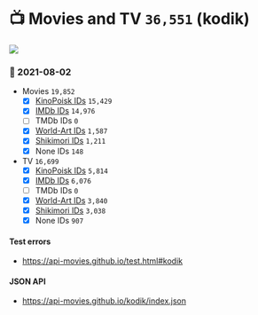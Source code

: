 # :tv: Movies and TV `36,551` (kodik)

<a href="https://API-Movies.github.io"><img src="https://API-Movies.github.io/banner.png?cache"></a>

### :date: 2021-08-02
- Movies `19,852`
  - [x] <a href="https://API-Movies.github.io/kodik/movie_kinopoisk_ids.json">KinoPoisk IDs</a> `15,429`
  - [x] <a href="https://API-Movies.github.io/kodik/movie_imdb_ids.json">IMDb IDs</a> `14,976`
  - [ ] TMDb IDs `0`
  - [x] <a href="https://API-Movies.github.io/kodik/movie_world_art_ids.json">World-Art IDs</a> `1,587`
  - [x] <a href="https://API-Movies.github.io/kodik/movie_shikimori_ids.json">Shikimori IDs</a> `1,211`
  - [x] None IDs `148`
- TV `16,699`
  - [x] <a href="https://API-Movies.github.io/kodik/tv_kinopoisk_ids.json">KinoPoisk IDs</a> `5,814`
  - [x] <a href="https://API-Movies.github.io/kodik/tv_imdb_ids.json">IMDb IDs</a> `6,076`
  - [ ] TMDb IDs `0`
  - [x] <a href="https://API-Movies.github.io/kodik/tv_world_art_ids.json">World-Art IDs</a> `3,840`
  - [x] <a href="https://API-Movies.github.io/kodik/tv_shikimori_ids.json">Shikimori IDs</a> `3,038`
  - [x] None IDs `907`
#### Test errors
- <a href='https://api-movies.github.io/test.html#kodik'>https://api-movies.github.io/test.html#kodik</a>
#### JSON API
- <a href='https://api-movies.github.io/kodik/index.json'>https://api-movies.github.io/kodik/index.json</a>
